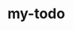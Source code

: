 # my-todo


<!-- 

    logo for add button
    logo for complete, edit and delete
    logo for save

    make edit form absolute and remaining things unclickable



 -->